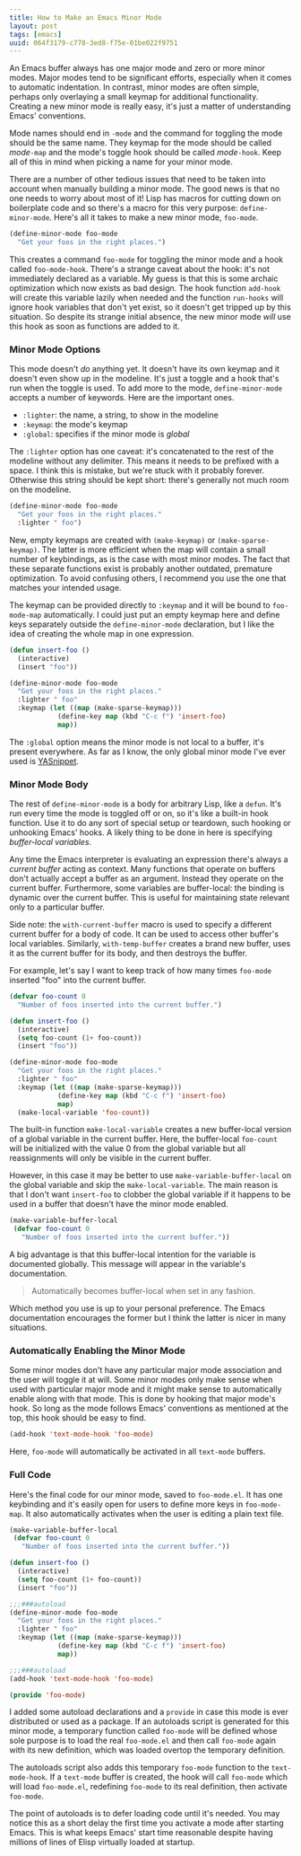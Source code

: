 ```yaml
---
title: How to Make an Emacs Minor Mode
layout: post
tags: [emacs]
uuid: 064f3179-c778-3ed8-f75e-01be022f9751
---
```


An Emacs buffer always has one major mode and zero or more minor
modes. Major modes tend to be significant efforts, especially when it
comes to automatic indentation. In contrast, minor modes are often
simple, perhaps only overlaying a small keymap for additional
functionality. Creating a new minor mode is really easy, it's just a
matter of understanding Emacs' conventions.

Mode names should end in `-mode` and the command for toggling the mode
should be the same name. They keymap for the mode should be called
*mode*`-map` and the mode's toggle hook should be called
*mode*`-hook`. Keep all of this in mind when picking a name for your
minor mode.

There are a number of other tedious issues that need to be taken into
account when manually building a minor mode. The good news is that no
one needs to worry about most of it! Lisp has macros for cutting down
on boilerplate code and so there's a macro for this very purpose:
`define-minor-mode`. Here's all it takes to make a new minor mode,
`foo-mode`.

~~~cl
(define-minor-mode foo-mode
  "Get your foos in the right places.")
~~~

This creates a command `foo-mode` for toggling the minor mode and a
hook called `foo-mode-hook`. There's a strange caveat about the hook:
it's not immediately declared as a variable. My guess is that this is
some archaic optimization which now exists as bad design. The hook
function `add-hook` will create this variable lazily when needed and
the function `run-hooks` will ignore hook variables that don't yet
exist, so it doesn't get tripped up by this situation. So despite its
strange initial absence, the new minor mode *will* use this hook as
soon as functions are added to it.

### Minor Mode Options

This mode doesn't *do* anything yet. It doesn't have its own keymap
and it doesn't even show up in the modeline. It's just a toggle and a
hook that's run when the toggle is used. To add more to the mode,
`define-minor-mode` accepts a number of keywords. Here are the
important ones.

 * `:lighter`: the name, a string, to show in the modeline
 * `:keymap`: the mode's keymap
 * `:global`: specifies if the minor mode is *global*

The `:lighter` option has one caveat: it's concatenated to the rest of
the modeline without any delimiter. This means it needs to be prefixed
with a space. I think this is mistake, but we're stuck with it
probably forever. Otherwise this string should be kept short: there's
generally not much room on the modeline.

~~~cl
(define-minor-mode foo-mode
  "Get your foos in the right places."
  :lighter " foo")
~~~

New, empty keymaps are created with `(make-keymap)` or
`(make-sparse-keymap)`. The latter is more efficient when the map will
contain a small number of keybindings, as is the case with most minor
modes. The fact that these separate functions exist is probably
another outdated, premature optimization. To avoid confusing others, I
recommend you use the one that matches your intended usage.

The keymap can be provided directly to `:keymap` and it will be bound
to `foo-mode-map` automatically. I could just put an empty keymap here
and define keys separately outside the `define-minor-mode`
declaration, but I like the idea of creating the whole map in one
expression.

~~~cl
(defun insert-foo ()
  (interactive)
  (insert "foo"))

(define-minor-mode foo-mode
  "Get your foos in the right places."
  :lighter " foo"
  :keymap (let ((map (make-sparse-keymap)))
            (define-key map (kbd "C-c f") 'insert-foo)
            map))
~~~

The `:global` option means the minor mode is not local to a buffer,
it's present everywhere. As far as I know, the only global minor mode
I've ever used is [YASnippet][yas].

### Minor Mode Body

The rest of `define-minor-mode` is a body for arbitrary Lisp, like a
`defun`. It's run every time the mode is toggled off or on, so it's
like a built-in hook function. Use it to do any sort of special setup
or teardown, such hooking or unhooking Emacs' hooks. A likely thing to
be done in here is specifying *buffer-local variables*.

Any time the Emacs interpreter is evaluating an expression there's
always a *current buffer* acting as context. Many functions that
operate on buffers don't actually accept a buffer as an
argument. Instead they operate on the current buffer. Furthermore,
some variables are buffer-local: the binding is dynamic over the
current buffer. This is useful for maintaining state relevant only to
a particular buffer.

Side note: the `with-current-buffer` macro is used to specify a
different current buffer for a body of code. It can be used to access
other buffer's local variables. Similarly, `with-temp-buffer` creates
a brand new buffer, uses it as the current buffer for its body, and
then destroys the buffer.

For example, let's say I want to keep track of how many times
`foo-mode` inserted "foo" into the current buffer.

~~~cl
(defvar foo-count 0
  "Number of foos inserted into the current buffer.")

(defun insert-foo ()
  (interactive)
  (setq foo-count (1+ foo-count))
  (insert "foo"))

(define-minor-mode foo-mode
  "Get your foos in the right places."
  :lighter " foo"
  :keymap (let ((map (make-sparse-keymap)))
            (define-key map (kbd "C-c f") 'insert-foo)
            map)
  (make-local-variable 'foo-count))
~~~

The built-in function `make-local-variable` creates a new buffer-local
version of a global variable in the current buffer. Here, the
buffer-local `foo-count` will be initialized with the value 0 from the
global variable but all reassignments will only be visible in the
current buffer.

However, in this case it may be better to use
`make-variable-buffer-local` on the global variable and skip the
`make-local-variable`. The main reason is that I don't want
`insert-foo` to clobber the global variable if it happens to be used
in a buffer that doesn't have the minor mode enabled.

~~~cl
(make-variable-buffer-local
 (defvar foo-count 0
   "Number of foos inserted into the current buffer."))
~~~

A big advantage is that this buffer-local intention for the variable
is documented globally. This message will appear in the variable's
documentation.

> Automatically becomes buffer-local when set in any fashion.

Which method you use is up to your personal preference. The Emacs
documentation encourages the former but I think the latter is nicer
in many situations.

### Automatically Enabling the Minor Mode

Some minor modes don't have any particular major mode association and
the user will toggle it at will. Some minor modes only make sense when
used with particular major mode and it might make sense to
automatically enable along with that mode. This is done by hooking
that major mode's hook. So long as the mode follows Emacs' conventions
as mentioned at the top, this hook should be easy to find.

~~~cl
(add-hook 'text-mode-hook 'foo-mode)
~~~

Here, `foo-mode` will automatically be activated in all `text-mode`
buffers.

### Full Code

Here's the final code for our minor mode, saved to `foo-mode.el`. It
has one keybinding and it's easily open for users to define more keys
in `foo-mode-map`. It also automatically activates when the user is
editing a plain text file.

~~~cl
(make-variable-buffer-local
 (defvar foo-count 0
   "Number of foos inserted into the current buffer."))

(defun insert-foo ()
  (interactive)
  (setq foo-count (1+ foo-count))
  (insert "foo"))

;;;###autoload
(define-minor-mode foo-mode
  "Get your foos in the right places."
  :lighter " foo"
  :keymap (let ((map (make-sparse-keymap)))
            (define-key map (kbd "C-c f") 'insert-foo)
            map))

;;;###autoload
(add-hook 'text-mode-hook 'foo-mode)

(provide 'foo-mode)
~~~

I added some autoload declarations and a `provide` in case this mode
is ever distributed or used as a package. If an autoloads script is
generated for this minor mode, a temporary function called `foo-mode`
will be defined whose sole purpose is to load the real `foo-mode.el`
and then call `foo-mode` again with its new definition, which was
loaded overtop the temporary definition.

The autoloads script also adds this temporary `foo-mode` function to
the `text-mode-hook`. If a `text-mode` buffer is created, the hook
will call `foo-mode` which will load `foo-mode.el`, redefining
`foo-mode` to its real definition, then activate `foo-mode`.

The point of autoloads is to defer loading code until it's needed. You
may notice this as a short delay the first time you activate a mode
after starting Emacs. This is what keeps Emacs' start time reasonable
despite having millions of lines of Elisp virtually loaded at startup.


[yas]: https://github.com/capitaomorte/yasnippet
